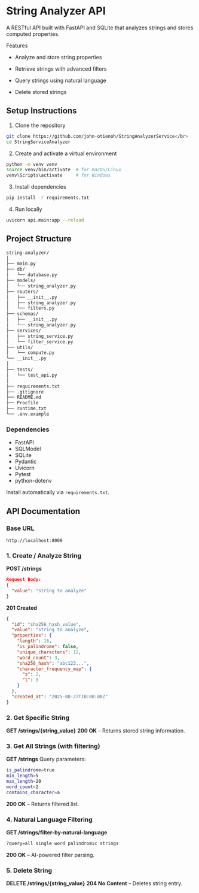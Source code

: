 # String Analyzer API

A RESTful API built with FastAPI and SQLite that analyzes strings and stores computed properties.

Features

- Analyze and store string properties

- Retrieve strings with advanced filters

- Query strings using natural language

- Delete stored strings

##  Setup Instructions

1. Clone the repository
```bash
git clone https://github.com/john-otienoh/StringAnalyzerService</br>
cd StringServiceAnalyzer
```

2. Create and activate a virtual environment
```bash
python -m venv venv
source venv/bin/activate  # for macOS/Linux
venv\Scripts\activate     # for Windows
```

3. Install dependencies
```bash
pip install -r requirements.txt
```

4. Run locally
```bash
uvicorn api.main:app --reload
```

## Project Structure

```bash
string-analyzer/
│
├── main.py
├── db/
│   └── database.py
├── models/
│   └── string_analyzer.py
├── routers/
│   ├── __init__.py
│   ├── string_analyzer.py
│   └── filters.py
├── schemas/
│   ├── __init__.py
│   └── string_analyzer.py
├── services/
│   ├── string_service.py
│   └── filter_service.py
├── utils/
│   └── compute.py
└── __init__.py
│
├── tests/
│   └── test_api.py
│
├── requirements.txt
├── .gitignore
├── README.md
├── Procfile
├── runtime.txt
└── .env.example
```

### Dependencies

- FastAPI
- SQLModel
- SQLite
- Pydantic
- Uvicorn
- Pytest
- python-dotenv

Install automatically via `requirements.txt`.


## API Documentation

### Base URL

```URL
http://localhost:8000
```

### 1. Create / Analyze String

**POST /strings**

```json
Request Body:
{
  "value": "string to analyze"
}
```

**201 Created**

```json
{
  "id": "sha256_hash_value",
  "value": "string to analyze",
  "properties": {
    "length": 16,
    "is_palindrome": false,
    "unique_characters": 12,
    "word_count": 3,
    "sha256_hash": "abc123...",
    "character_frequency_map": {
      "s": 2,
      "t": 3
    }
  },
  "created_at": "2025-08-27T10:00:00Z"
}
```

### 2. Get Specific String

**GET /strings/{string_value}**
  **200 OK** – Returns stored string information.

### 3. Get All Strings (with filtering)

**GET /strings**
Query parameters:

```bash
is_palindrome=true
min_length=5
max_length=20
word_count=2
contains_character=a
```

**200 OK** – Returns filtered list.

### 4. Natural Language Filtering

**GET /strings/filter-by-natural-language**

```bash
?query=all single word palindromic strings
```

**200 OK** – AI-powered filter parsing.

### 5. Delete String

**DELETE /strings/{string_value}**
**204 No Content** – Deletes string entry.

